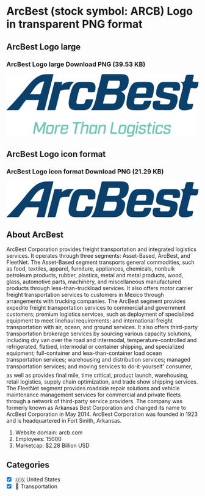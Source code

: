# ArcBest (stock symbol: ARCB) Logo in transparent PNG format

## ArcBest Logo large

### ArcBest Logo large Download PNG (39.53 KB)

![ArcBest Logo large Download PNG (39.53 KB)](/img/orig/ARCB_BIG-6f7fc9e7.png)

## ArcBest Logo icon format

### ArcBest Logo icon format Download PNG (21.29 KB)

![ArcBest Logo icon format Download PNG (21.29 KB)](/img/orig/ARCB-442dda08.png)

## About ArcBest

ArcBest Corporation provides freight transportation and integrated logistics services. It operates through three segments: Asset-Based, ArcBest, and FleetNet. The Asset-Based segment transports general commodities, such as food, textiles, apparel, furniture, appliances, chemicals, nonbulk petroleum products, rubber, plastics, metal and metal products, wood, glass, automotive parts, machinery, and miscellaneous manufactured products through less-than-truckload services. It also offers motor carrier freight transportation services to customers in Mexico through arrangements with trucking companies. The ArcBest segment provides expedite freight transportation services to commercial and government customers; premium logistics services, such as deployment of specialized equipment to meet linehaul requirements; and international freight transportation with air, ocean, and ground services. It also offers third-party transportation brokerage services by sourcing various capacity solutions, including dry van over the road and intermodal, temperature-controlled and refrigerated, flatbed, intermodal or container shipping, and specialized equipment; full-container and less-than-container load ocean transportation services; warehousing and distribution services; managed transportation services; and moving services to do-it-yourself' consumer, as well as provides final mile, time critical, product launch, warehousing, retail logistics, supply chain optimization, and trade show shipping services. The FleetNet segment provides roadside repair solutions and vehicle maintenance management services for commercial and private fleets through a network of third-party service providers. The company was formerly known as Arkansas Best Corporation and changed its name to ArcBest Corporation in May 2014. ArcBest Corporation was founded in 1923 and is headquartered in Fort Smith, Arkansas.

1. Website domain: arcb.com
2. Employees: 15000
3. Marketcap: $2.28 Billion USD


## Categories
- [x] 🇺🇸 United States
- [x] 🚚 Transportation
